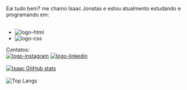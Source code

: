 Eai tudo bem? me chamo Isaac Jonatas e estou atualmento estudando e programando em:
<br>
<br>
- <img src="https://img.shields.io/badge/HTML5-E34F26?style=for-the-badge&logo=html5&logoColor=white" alt="logo-html" />
- <img src="https://img.shields.io/badge/CSS3-1572B6?style=for-the-badge&logo=css3&logoColor=white" alt="logo-css" />

Contatos:
<br>
<a href="https://www.instagram.com/isacz_jonats?igsh=bHVtZHc0c2R1ODRj" target="_blank"><img src="https://img.icons8.com/?size=100&id=32320&format=png&color=000000" alt="logo-instagram" /></a>
<a href="https://www.linkedin.com/in/isaac-jonatas-097856182" target="_blank"><img src="https://img.icons8.com/?size=100&id=16166&format=png&color=000000" alt="logo-linkedin" /></a>
<br>
<br>
[![Isaac GitHub stats](https://github-readme-stats.vercel.app/api?username=isaac-git-jonats)](https://github.com/anuraghazra/github-readme-stats)
<br>
<br>
![Top Langs](https://github-readme-stats.vercel.app/api/top-langs/?username=isaac-git-jonats&layout=compact)




<!---
Isaac-git-jonats/Isaac-git-jonats is a ✨ special ✨ repository because its `README.md` (this file) appears on your GitHub profile.
You can click the Preview link to take a look at your changes.
--->
